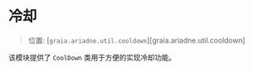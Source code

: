 # 冷却

> 位置: [`graia.ariadne.util.cooldown`][graia.ariadne.util.cooldown]

该模块提供了 `CoolDown` 类用于方便的实现冷却功能。
